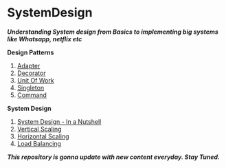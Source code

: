 # SystemDesign

***Understanding System design from Basics to implementing big systems like Whatsapp, netflix etc***

**Design Patterns**
1. [Adapter](https://medium.com/elevate-salesforce/adapter-design-pattern-part-1-e73fd155365d)
2. [Decorator](https://medium.com/elevate-salesforce/decorator-design-pattern-part-2-3d3d71f277b)
3. [Unit Of Work](https://medium.com/elevate-salesforce/unit-of-work-an-object-relational-behavioral-design-pattern-a7f20d324943)
4. [Singleton](https://medium.com/elevate-salesforce/singleton-one-of-a-kind-objects-design-pattern-part-4-32b81298f9e)
5. [Command](https://medium.com/elevate-salesforce/command-design-pattern-part-5-4bf2f2a60e5a)


**System Design**

 1. [System Design - In a Nutshell](https://medium.com/elevate-salesforce/system-design-in-a-nutshell-f920fc8382c7)
 2. [Vertical Scaling](https://medium.com/elevate-salesforce/system-design-vertical-scaling-in-a-nutshell-with-oop-code-eee8ba4ed393)
 3. [Horizontal Scaling](https://medium.com/elevate-salesforce/system-design-horizontal-scaling-in-a-nutshell-with-oop-code-example-6099e0f39d7)
 4. [Load Balancing](https://medium.com/elevate-salesforce/system-design-load-balancing-in-a-nutshell-4d47cfd306f5)
 
 

***This repository is gonna update with new content everyday. Stay Tuned.***
